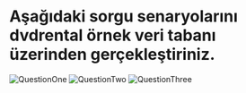 # Aşağıdaki sorgu senaryolarını dvdrental örnek veri tabanı üzerinden gerçekleştiriniz.
![QuestionOne](https://user-images.githubusercontent.com/89224500/155999034-0a8eb954-8cfe-4a96-8717-bfc8d0bf83ad.png)
![QuestionTwo](https://user-images.githubusercontent.com/89224500/155999048-f4847ae1-5000-4a9d-8af9-b5f78ad883d3.png)
![QuestionThree](https://user-images.githubusercontent.com/89224500/155999056-65c82330-909f-4b59-bfcd-94f855c81d4a.png)

